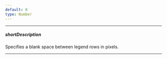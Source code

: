 ```yaml
---
default: 8
type: Number
---
```

---
##### shortDescription
Specifies a blank space between legend rows in pixels.

---
